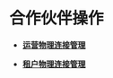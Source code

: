 # 合作伙伴操作<a name="dc_04_0600"></a>

-   **[运营物理连接管理](运营物理连接管理.md)**  

-   **[租户物理连接管理](租户物理连接管理.md)**  


